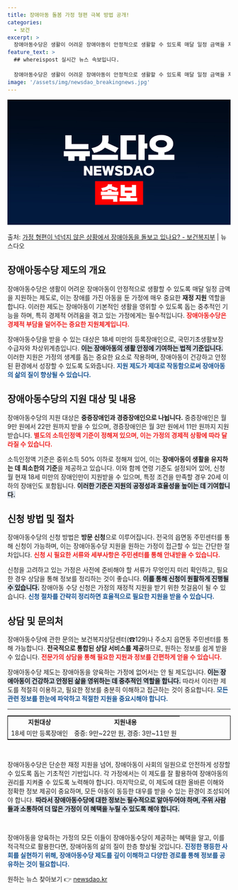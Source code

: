 ```yaml
---
title: 장애아동 돌봄 가정 형편 극복 방법 공개!
categories:
  - 보건
excerpt: >
  장애아동수당은 생활이 어려운 장애아동이 안정적으로 생활할 수 있도록 매달 일정 금액을 지원하는 제도입니다. …
feature_text: >
  ## whereispost 실시간 뉴스 속보입니다.

  장애아동수당은 생활이 어려운 장애아동이 안정적으로 생활할 수 있도록 매달 일정 금액을 지원하는 제도입니다. …
image: '/assets/img/newsdao_breakingnews.jpg'
---
```


![뉴스다오 속보](/assets/img/newsdao_breakingnews.jpg)

<p>출처: <a href="https://newsdao.kr/2045" rel="dofollow">가정 형편이 넉넉지 않은 상황에서 장애아동을 돌보고 있나요? - 보건복지부</a> | 뉴스다오</p>

<h2 data-ke-size="size26">장애아동수당 제도의 개요</h2>

<p data-ke-size="size16">장애아동수당은 생활이 어려운 장애아동이 안정적으로 생활할 수 있도록 매달 일정 금액을 지원하는 제도로, 이는 장애를 가진 아동을 둔 가정에 매우 중요한 <b>재정 지원</b> 역할을 합니다.  이러한 제도는 장애아동이 기본적인 생활을 영위할 수 있도록 돕는 중추적인 기능을 하며, 특히 경제적 어려움을 겪고 있는 가정에게는 필수적입니다. <b><span style="color: #ee2323;">장애아동수당은 경제적 부담을 덜어주는 중요한 지원체계입니다.</span></b></p>

<p data-ke-size="size16">장애아동수당을 받을 수 있는 대상은 18세 미만의 등록장애인으로, 국민기초생활보장 수급자와 차상위계층입니다. <b><span style="background-color: #21538527;">이는 장애아동의 생활 안정에 기여하는 법적 기준입니다.</span></b> 이러한 지원은 가정의 생계를 돕는 중요한 요소로 작용하며, 장애아동이 건강하고 안정된 환경에서 성장할 수 있도록 도와줍니다. <b><span style="color: #1a5490;">지원 제도가 제대로 작동함으로써 장애아동의 삶의 질이 향상될 수 있습니다.</span></b></p>

<h2 data-ke-size="size26">장애아동수당의 지원 대상 및 내용</h2>

<p data-ke-size="size16">장애아동수당의 지원 대상은 <b>중증장애인과 경증장애인으로 나뉩니다.</b> 중증장애인은 월 9만 원에서 22만 원까지 받을 수 있으며, 경증장애인은 월 3만 원에서 11만 원까지 지원받습니다. <b><span style="color: #ee2323;">별도의 소득인정액 기준이 정해져 있으며, 이는 가정의 경제적 상황에 따라 달라질 수 있습니다.</span></b></p>

<p data-ke-size="size16">소득인정액 기준은 중위소득 50% 이하로 정해져 있어, 이는 <b>장애아동이 생활을 유지하는 데 최소한의 기준</b>을 제공하고 있습니다. 이와 함께 연령 기준도 설정되어 있어, 신청 월 현재 18세 미만의 장애인만이 지원받을 수 있으며, 특정 조건을 만족할 경우 20세 이하의 장애인도 포함됩니다. <b><span style="background-color: #21538527;">이러한 기준은 지원의 공정성과 효율성을 높이는 데 기여합니다.</span></b></p>

<h2 data-ke-size="size26">신청 방법 및 절차</h2>

<p data-ke-size="size16">장애아동수당의 신청 방법은 <b>방문 신청</b>으로 이루어집니다. 전국의 읍면동 주민센터를 통해 신청이 가능하며, 이는 장애아동수당 지원을 원하는 가정이 접근할 수 있는 간단한 절차입니다. <b><span style="color: #ee2323;">신청 시 필요한 서류와 세부사항은 주민센터를 통해 안내받을 수 있습니다.</span></b></p>

<p data-ke-size="size16">신청을 고려하고 있는 가정은 사전에 준비해야 할 서류가 무엇인지 미리 확인하고, 필요한 경우 상담을 통해 정보를 정리하는 것이 좋습니다. <b><span style="background-color: #21538527;">이를 통해 신청이 원활하게 진행될 수 있습니다.</span></b> 장애아동 수당 신청은 가정의 재정적 지원을 받기 위한 첫걸음이 될 수 있습니다. <b><span style="color: #1a5490;">신청 절차를 간략히 정리하면 효율적으로 필요한 지원을 받을 수 있습니다.</span></b></p>

<h2 data-ke-size="size26">상담 및 문의처</h2>

<p data-ke-size="size16">장애아동수당에 관한 문의는 보건복지상담센터(☎129)나 주소지 읍면동 주민센터를 통해 가능합니다. <b>전국적으로 통합된 상담 서비스를 제공</b>하므로, 원하는 정보를 쉽게 받을 수 있습니다. <b><span style="color: #ee2323;">전문가의 상담을 통해 필요한 지원과 정보를 간편하게 얻을 수 있습니다.</span></b></p>

<p data-ke-size="size16">장애아동수당 제도는 장애아동을 양육하는 가정에 없어서는 안 될 제도입니다. <b><span style="background-color: #21538527;">이는 장애아동이 건강하고 안정된 삶을 영위하는 데 중추적인 역할을 합니다.</span></b> 따라서 이러한 제도를 적절히 이용하고, 필요한 정보를 충분히 이해하고 접근하는 것이 중요합니다. <b><span style="color: #1a5490;">모든 관련 정보를 한눈에 파악하고 적절한 지원을 중요시해야 합니다.</span></b></p>

<hr>

<table style="border-collapse: collapse; width: 100%; border: 1px solid black;">
    <tr>
        <td style="text-align: center; height: 17px;"><b>지원대상</b></td>
        <td style="text-align: center; height: 17px;"><b>지원내용</b></td>
    </tr>
    <tr>
        <td style="text-align: center; height: 17px;">18세 미만 등록장애인</td>
        <td style="text-align: center; height: 17px;">중증: 9만~22만 원, 경증: 3만~11만 원</td>
    </tr>
</table>

<p data-ke-size="size16">&nbsp;</p>
<p data-ke-size="size16">장애아동수당은 단순한 재정 지원을 넘어, 장애아동이 사회의 일원으로 안전하게 성장할 수 있도록 돕는 기초적인 기반입니다. 각 가정에서는 이 제도를 잘 활용하여 장애아동의 권리를 지켜줄 수 있도록 노력해야 합니다. 마지막으로, 이 제도에 대한 올바른 이해와 정확한 정보 제공이 중요하며, 모든 아동이 동등한 대우를 받을 수 있는 환경이 조성되어야 합니다. <b><span style="background-color: #21538527;">따라서 장애아동수당에 대한 정보는 필수적으로 알아두어야 하며, 주위 사람들과 소통하여 더 많은 가정이 이 혜택을 누릴 수 있도록 해야 합니다.</span></b></p>

<p data-ke-size="size16">&nbsp;</p>
<p data-ke-size="size16">장애아동을 양육하는 가정의 모든 이들이 장애아동수당이 제공하는 혜택을 알고, 이를 적극적으로 활용한다면, 장애아동의 삶의 질이 한층 향상될 것입니다. <b><span style="color: #1a5490;">진정한 평등한 사회를 실현하기 위해, 장애아동수당 제도를 깊이 이해하고 다양한 경로를 통해 정보를 공유하는 것이 필요합니다.</span></b></p> 

원하는 뉴스 찾아보기 👉 <a href="https://newsdao.kr" rel="dofollow">newsdao.kr</a>


